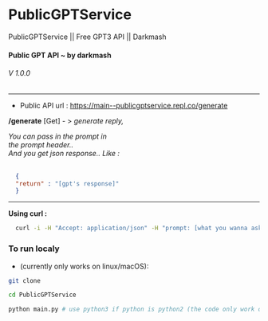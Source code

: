 # PublicGPTService
PublicGPTService || Free GPT3 API || Darkmash


  <h4>Public GPT API ~ by darkmash<br></h4>

<h6>V 1.0.0</h6>
  <hr>

- Public API url : https://main--publicgptservice.repl.co/generate


<b>/generate</b> [Get] - > <i>generate reply,<br>

  You can pass in the prompt in<br>
  the prompt header..<br>
  And you get json response.. Like : <br><br></i>
  

```json
  {
  "return" : "[gpt's response]"
  }
```

<hr>

  <b>Using curl :</b>

```sh
  curl -i -H "Accept: application/json" -H "prompt: [what you wanna ask]"  https://main--publicgptservice.repl.co/generate
```  

### To run localy 
- (currently only works on linux/macOS): 

```sh
git clone
```

```sh
cd PublicGPTService
```

```sh
python main.py # use python3 if python is python2 (the code only work on python3)
```
